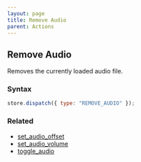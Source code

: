 ```yaml
---
layout: page
title: Remove Audio
parent: Actions
---
```


## Remove Audio

Removes the currently loaded audio file.

### Syntax

```js
store.dispatch({ type: "REMOVE_AUDIO" });
```

### Related

- [set_audio_offset](./set_audio_offset.md)
- [set_audio_volume](./set_audio_volume.md)
- [toggle_audio](./toggle_audio.md)